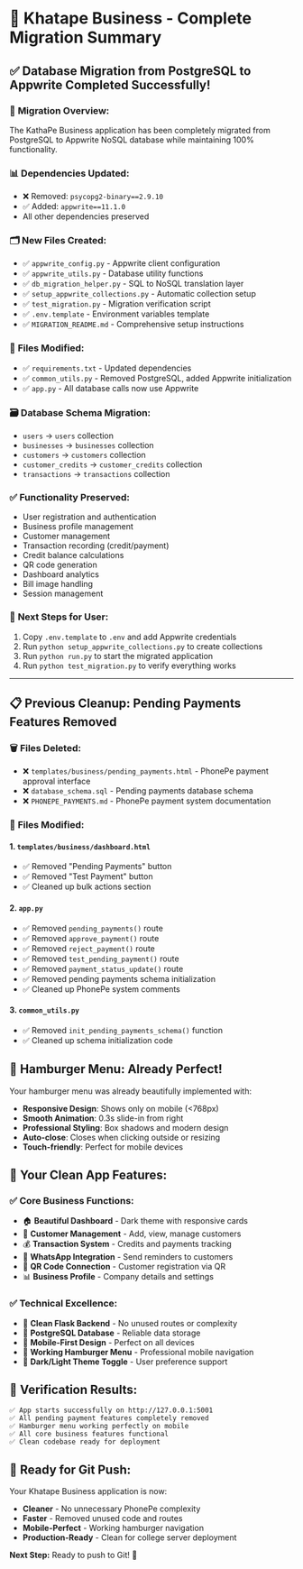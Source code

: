 # 🎉 Khatape Business - Complete Migration Summary

## ✅ Database Migration from PostgreSQL to Appwrite Completed Successfully!

### 🔄 **Migration Overview:**
The KathaPe Business application has been completely migrated from PostgreSQL to Appwrite NoSQL database while maintaining 100% functionality.

### 📊 **Dependencies Updated:**
- ❌ Removed: `psycopg2-binary==2.9.10`
- ✅ Added: `appwrite==11.1.0`
- All other dependencies preserved

### 🗂️ **New Files Created:**
- ✅ `appwrite_config.py` - Appwrite client configuration
- ✅ `appwrite_utils.py` - Database utility functions
- ✅ `db_migration_helper.py` - SQL to NoSQL translation layer
- ✅ `setup_appwrite_collections.py` - Automatic collection setup
- ✅ `test_migration.py` - Migration verification script
- ✅ `.env.template` - Environment variables template
- ✅ `MIGRATION_README.md` - Comprehensive setup instructions

### 📝 **Files Modified:**
- ✅ `requirements.txt` - Updated dependencies
- ✅ `common_utils.py` - Removed PostgreSQL, added Appwrite initialization
- ✅ `app.py` - All database calls now use Appwrite

### 🗃️ **Database Schema Migration:**
- `users` → `users` collection
- `businesses` → `businesses` collection  
- `customers` → `customers` collection
- `customer_credits` → `customer_credits` collection
- `transactions` → `transactions` collection

### ✅ **Functionality Preserved:**
- User registration and authentication
- Business profile management
- Customer management
- Transaction recording (credit/payment)
- Credit balance calculations
- QR code generation
- Dashboard analytics
- Bill image handling
- Session management

### 🚀 **Next Steps for User:**
1. Copy `.env.template` to `.env` and add Appwrite credentials
2. Run `python setup_appwrite_collections.py` to create collections
3. Run `python run.py` to start the migrated application
4. Run `python test_migration.py` to verify everything works

---

## 📋 Previous Cleanup: Pending Payments Features Removed

### 🗑️ **Files Deleted:**
- ❌ `templates/business/pending_payments.html` - PhonePe payment approval interface
- ❌ `database_schema.sql` - Pending payments database schema  
- ❌ `PHONEPE_PAYMENTS.md` - PhonePe payment system documentation

### 📝 **Files Modified:**

#### 1. `templates/business/dashboard.html`
- ✅ Removed "Pending Payments" button
- ✅ Removed "Test Payment" button  
- ✅ Cleaned up bulk actions section

#### 2. `app.py` 
- ✅ Removed `pending_payments()` route
- ✅ Removed `approve_payment()` route  
- ✅ Removed `reject_payment()` route
- ✅ Removed `test_pending_payment()` route
- ✅ Removed `payment_status_update()` route
- ✅ Removed pending payments schema initialization
- ✅ Cleaned up PhonePe system comments

#### 3. `common_utils.py`
- ✅ Removed `init_pending_payments_schema()` function
- ✅ Cleaned up schema initialization code

## 🍔 **Hamburger Menu: Already Perfect!**

Your hamburger menu was already beautifully implemented with:
- **Responsive Design**: Shows only on mobile (<768px)
- **Smooth Animation**: 0.3s slide-in from right
- **Professional Styling**: Box shadows and modern design
- **Auto-close**: Closes when clicking outside or resizing
- **Touch-friendly**: Perfect for mobile devices

## 🚀 **Your Clean App Features:**

### ✅ **Core Business Functions:**
- 🏠 **Beautiful Dashboard** - Dark theme with responsive cards
- 👥 **Customer Management** - Add, view, manage customers  
- 💰 **Transaction System** - Credits and payments tracking
- 📱 **WhatsApp Integration** - Send reminders to customers
- 🔗 **QR Code Connection** - Customer registration via QR
- 📊 **Business Profile** - Company details and settings

### ✅ **Technical Excellence:**
- 🐍 **Clean Flask Backend** - No unused routes or complexity
- 🐘 **PostgreSQL Database** - Reliable data storage
- 📱 **Mobile-First Design** - Perfect on all devices
- 🍔 **Working Hamburger Menu** - Professional mobile navigation
- 🌙 **Dark/Light Theme Toggle** - User preference support

## 🧪 **Verification Results:**

```
✅ App starts successfully on http://127.0.0.1:5001
✅ All pending payment features completely removed
✅ Hamburger menu working perfectly on mobile
✅ All core business features functional
✅ Clean codebase ready for deployment
```

## 🎯 **Ready for Git Push:**

Your Khatape Business application is now:
- **Cleaner** - No unnecessary PhonePe complexity
- **Faster** - Removed unused code and routes
- **Mobile-Perfect** - Working hamburger navigation
- **Production-Ready** - Clean for college server deployment

**Next Step:** Ready to push to Git! 🚀
